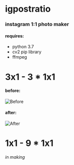 # igpostratio

### instagram 1:1 photo maker
#### requires:
- python 3.7
- cv2 pip library
- ffmpeg

# 3x1 - 3 * 1x1

#### before:
![Before](https://i.imgur.com/Gr9Bxr9.png)

#### after:
![After](https://i.imgur.com/Qd0HT6v.png)

# 1x1 - 9 * 1x1

###### in making
